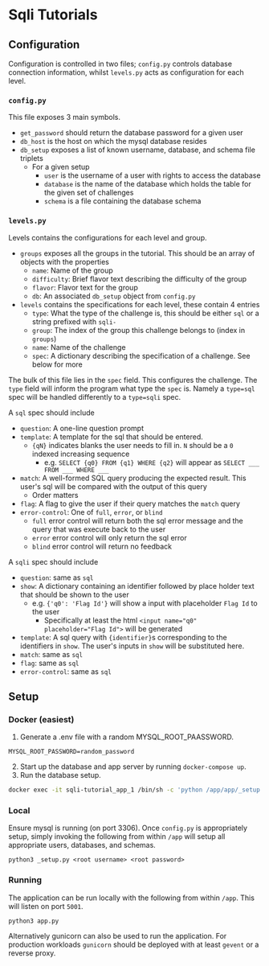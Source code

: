 # Sqli Tutorials

## Configuration
Configuration is controlled in two files; `config.py` controls database connection information, whilst
`levels.py` acts as configuration for each level.

### `config.py`
This file exposes 3 main symbols.
  - `get_password` should return the database password for a given user
  - `db_host` is the host on which the mysql database resides
  - `db_setup` exposes a list of known username, database, and schema file triplets
    - For a given setup
      - `user` is the username of a user with rights to access the database
      - `database` is the name of the database which holds the table for the given set of challenges
      - `schema` is a file containing the database schema

### `levels.py`
Levels contains the configurations for each level and group.
  - `groups` exposes all the groups in the tutorial. This should be an array of objects with the properties
    - `name`: Name of the group
    - `difficulty`: Brief flavor text describing the difficulty of the group
    - `flavor`: Flavor text for the group
    - `db`: An associated `db_setup` object from `config.py`
  - `levels` contains the specifications for each level, these contain 4 entries
    - `type`: What the type of the challenge is, this should be either `sql` or a string prefixed with `sqli-`
    - `group`: The index of the group this challenge belongs to (index in `groups`)
    - `name`: Name of the challenge
    - `spec`: A dictionary describing the specification of a challenge. See below for more

The bulk of this file lies in the `spec` field. This configures the challenge. The `type` field will inform
the program what type the `spec` is. Namely a `type=sql` spec will be handled differently to a `type=sqli` spec.

A `sql` spec should include
  - `question`: A one-line question prompt
  - `template`: A template for the sql that should be entered.
    - `{qN}` indicates blanks the user needs to fill in. `N` should be a `0` indexed increasing sequence
      - e.g. `SELECT {q0} FROM {q1} WHERE {q2}` will appear as `SELECT ___ FROM ___ WHERE ___`
  - `match`: A well-formed SQL query producing the expected result. This user's sql will be compared with the output of this query
    - Order matters
  - `flag`: A flag to give the user if their query matches the `match` query
  - `error-control`: One of `full`, `error`, or `blind`
    - `full` error control will return both the sql error message and the query that was execute back to the user
    - `error` error control will only return the sql error
    - `blind` error control will return no feedback

A `sqli` spec should include
  - `question`: same as `sql`
  - `show`: A dictionary containing an identifier followed by place holder text that should be shown to the user
    - e.g. `{'q0': 'Flag Id'}` will show a input with placeholder `Flag Id` to the user
       - Specifically at least the html `<input name="q0" placeholder="Flag Id">` will be generated
  - `template`: A sql query with `{identifier}`s corresponding to the identifiers in `show`. The user's inputs in `show` will be substituted here.
  - `match`: same as `sql`
  - `flag`: same as `sql`
  - `error-control`: same as `sql`

## Setup
### Docker (easiest)
1. Generate a .env file with a random MYSQL_ROOT_PAASSWORD.
```
MYSQL_ROOT_PASSWORD=random_password
```

2. Start up the database and app server by running `docker-compose up`.
3. Run the database setup.
```sh
docker exec -it sqli-tutorial_app_1 /bin/sh -c 'python /app/app/_setup.py root "$MYSQL_ROOT_PASSWORD"'
```

### Local
Ensure mysql is running (on port 3306). Once `config.py` is appropriately setup,
simply invoking the following from within `/app` will setup all appropriate
users, databases, and schemas.

```
python3 _setup.py <root username> <root password>
```

### Running
The application can be run locally with the following from within `/app`. This will listen on port `5001`.
```
python3 app.py
```

Alternatively gunicorn can also be used to run the application. For production workloads `gunicorn` should be deployed with at least `gevent` or a reverse proxy.
